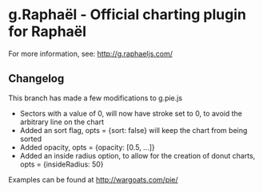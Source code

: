 g.Raphaël - Official charting plugin for Raphaël
=========

For more information, see: http://g.raphaeljs.com/

Changelog
---------

This branch has made a few modifications to g.pie.js

 * Sectors with a value of 0, will now have stroke set to 0, to avoid the arbitrary line on the chart
 * Added an sort flag, opts = {sort: false} will keep the chart from being sorted
 * Added opacity, opts = {opacity: [0.5, ...]}
 * Added an inside radius option, to allow for the creation of donut charts, opts = {insideRadius: 50}


Examples can be found at http://wargoats.com/pie/